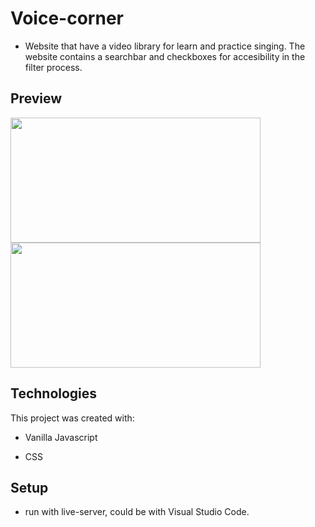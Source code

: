 # Voice-corner

- Website that have a video library for learn and practice singing. The website contains a searchbar and checkboxes for accesibility in the filter process.

## Preview

<p float="left">
  <img src="https://user-images.githubusercontent.com/62566348/148647149-0cb45b19-4c09-47ab-b6cb-914d4f6cf50e.png" data-canonical-src="https://user-images.githubusercontent.com/62566348/148647149-0cb45b19-4c09-47ab-b6cb-914d4f6cf50e.png" width="400" height="200"/>
  <img src="https://user-images.githubusercontent.com/62566348/148647156-23b0d989-9c0e-4acc-9ad3-27185f9617b7.png" data-canonical-src="https://user-images.githubusercontent.com/62566348/148647156-23b0d989-9c0e-4acc-9ad3-27185f9617b7.png" width="400" height="200"/>
  </p>



## Technologies

This project was created with:

- Vanilla Javascript

- CSS

## Setup

- run with live-server, could be with Visual Studio Code.
